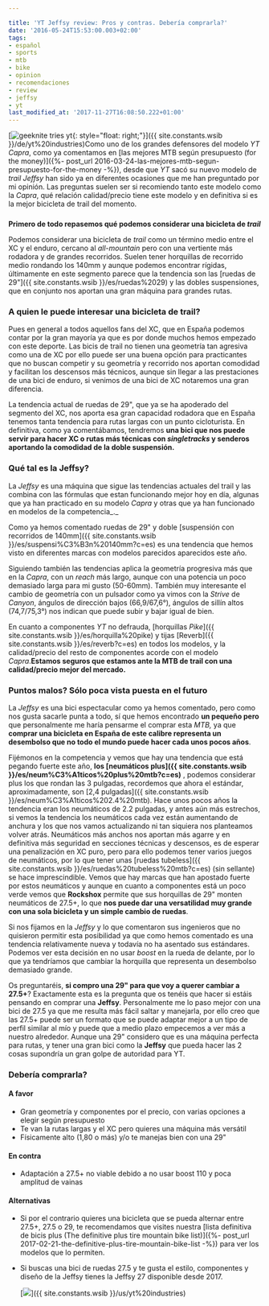 ```yaml
---

title: 'YT Jeffsy review: Pros y contras. Debería comprarla?'
date: '2016-05-24T15:53:00.003+02:00'
tags:
- español
- sports
- mtb
- bike
- opinion
- recomendaciones
- review
- jeffsy
- yt
last_modified_at: '2017-11-27T16:08:50.222+01:00'
---
```


[![geeknite tries yt](https://3.bp.blogspot.com/-UHb-A9hVQCA/Vz-IsiZ9DqI/AAAAAAAAAyw/KS6YE7irg40NeBrxsKDDnEX2f34bFaB-ACLcB/s1600/yt_logo_header_01%255B1%255D.jpg){: style="float: right;"}]({{ site.constants.wsib }}/de/yt%20industries)Como uno de los grandes defensores del modelo _YT Capra_, como ya comentamos en [las mejores MTB según presupuesto (for the money)]({%- post_url 2016-03-24-las-mejores-mtb-segun-presupuesto-for-the-money -%}), desde que _YT_ sacó su nuevo modelo de _trail Jeffsy_ han sido ya en diferentes ocasiones que me han preguntado por mi opinión. Las preguntas suelen ser si recomiendo tanto este modelo como la _Capra_, qué relación calidad/precio tiene este modelo y en definitiva si es la mejor bicicleta de trail del momento.  

###

**Primero de todo repasemos qué podemos considerar una bicicleta de _trail_**

Podemos considerar una bicicleta de _trail_ como un término medio entre el XC y el enduro, cercano al _all-mountain_ pero con una vertiente más rodadora y de grandes recorridos. Suelen tener horquillas de recorrido medio rondando los 140mm y aunque podemos encontrar rígidas, últimamente en este segmento parece que la tendencia son las [ruedas de 29"]({{ site.constants.wsib }}/es/ruedas%2029) y las dobles suspensiones, que en conjunto nos aportan una gran máquina para grandes rutas.  
  
### **A quien le puede interesar una bicicleta de trail?**

Pues en general a todos aquellos fans del XC, que en España podemos contar por la gran mayoría ya que es por donde muchos hemos empezado con este deporte. Las bicis de trail no tienen una geometría tan agresiva como una de XC por ello puede ser una buena opción para practicantes que no buscan competir y su geometría y recorrido nos aportan comodidad y facilitan los descensos más técnicos, aunque sin llegar a las prestaciones de una bici de enduro, si venimos de una bici de XC notaremos una gran diferencia.  
  
La tendencia actual de ruedas de 29", que ya se ha apoderado del segmento del XC, nos aporta esa gran capacidad rodadora que en España tenemos tanta tendencia para rutas largas con un punto cicloturista. En definitiva, como ya comentábamos, tendremos **una bici que nos puede servir para hacer XC o rutas más técnicas con _singletracks_ y senderos aportando la comodidad de la doble suspensión.**  
  
### Qué tal es la Jeffsy?

La _Jeffsy_ es una máquina que sigue las tendencias actuales del trail y las combina con las fórmulas que estan funcionando mejor hoy en día, algunas que ya han practicado en su modelo _Capra_ y otras que ya han funcionado en modelos de la competencia_._

Como ya hemos comentado ruedas de 29" y doble [suspensión con recorridos de 140mm]({{ site.constants.wsib }}/es/suspensi%C3%B3n%20140mm?c=es) es una tendencia que hemos visto en diferentes marcas con modelos parecidos aparecidos este año.

Siguiendo también las tendencias aplica la geometría progresiva más que en la _Capra_, con un _reach_ más largo, aunque con una potencia un poco demasiado larga para mi gusto (50-60mm). También muy interesante el cambio de geometría con un pulsador como ya vimos con la _Strive_ de _Canyon_, ángulos de dirección bajos (66,9/67,6°), ángulos de sillín altos (74,7/75,3°) nos indican que puede subir y bajar igual de bien.

En cuanto a componentes _YT_ no defrauda, [horquillas _Pike_]({{ site.constants.wsib }}/es/horquilla%20pike)  y tijas [Reverb]({{ site.constants.wsib }}/es/reverb?c=es) en todos los modelos, y la calidad/precio del resto de componentes acorde con el modelo _Capra_.**Estamos seguros que estamos ante la MTB de trail con una calidad/precio mejor del mercado.**  

### **Puntos malos? Sólo poca vista puesta en el futuro**

La _Jeffsy_ es una bici espectacular como ya hemos comentado, pero como nos gusta sacarle punta a todo, sí que hemos encontrado **un pequeño pero** que personalmente me haría pensarme el comprar esta _MTB,_ ya que **comprar una bicicleta en España de este calibre representa un desembolso que no todo el mundo puede hacer cada unos pocos años**.  
  
Fijémonos en la competencia y vemos que hay una tendencia que está pegando fuerte este año, **los [neumáticos plus]({{ site.constants.wsib }}/es/neum%C3%A1ticos%20plus%20mtb?c=es)** , podemos considerar plus los que rondan las 3 pulgadas, recordemos que ahora el estándar, aproximadamente, son [2,4 pulgadas]({{ site.constants.wsib }}/es/neum%C3%A1ticos%202.4%20mtb). Hace unos pocos años la tendencia eran los neumáticos de 2.2 pulgadas, y antes aún más estrechos, si vemos la tendencia los neumáticos cada vez están aumentando de anchura y los que nos vamos actualizando ni tan siquiera nos planteamos volver atrás. Neumáticos más anchos nos aportan más agarre y en definitiva más seguridad en secciones técnicas y descensos, es de esperar una penalización en XC puro, pero para ello podemos tener varios juegos de neumáticos, por lo que tener unas [ruedas tubeless]({{ site.constants.wsib }}/es/ruedas%20tubeless%20mtb?c=es) (sin sellante) se hace imprescindible. Vemos que hay marcas que han apostado fuerte por estos neumáticos y aunque en cuanto a componentes está un poco verde vemos que **Rockshox** permite que sus horquillas de 29" monten neumáticos de 27.5+, lo que **nos puede dar una versatilidad muy grande con una sola bicicleta y un simple cambio de ruedas**.  
  
Si nos fijamos en la _Jeffsy_ y lo que comentaron sus ingenieros que no quisieron permitir esta posibilidad ya que como hemos comentado es una tendencia relativamente nueva y todavía no ha asentado sus estándares. Podemos ver esta decisión en no usar _boost_ en la rueda de delante, por lo que ya tendríamos que cambiar la horquilla que representa un desembolso demasiado grande.  
  
Os preguntaréis, **si compro una 29" para que voy a querer cambiar a 27.5+**? Exactamente esta es la pregunta que os tenéis que hacer si estáis pensando en comprar una **Jeffsy**. Personalmente me lo paso mejor con una bici de 27.5 ya que me resulta más fácil saltar y manejarla, por ello creo que las 27.5+ puede ser un formato que se puede adaptar mejor a un tipo de perfil similar al mío y puede que a medio plazo empecemos a ver más a nuestro alrededor. Aunque una 29" considero que es una máquina perfecta para rutas, y tener una gran bici como la **Jeffsy** que pueda hacer las 2 cosas supondría un gran golpe de autoridad para YT.  
  
### Debería comprarla?

#### A favor

* Gran geometría y componentes por el precio, con varias opciones a elegir según presupuesto
* Te van la rutas largas y el XC pero quieres una máquina más versátil
* Físicamente alto (1,80 o más) y/o te manejas bien con una 29"

#### En contra

* Adaptación a 27.5+ no viable debido a no usar boost 110 y poca amplitud de vainas

#### Alternativas

* Si por el contrario quieres una bicicleta que se pueda alternar entre 27.5+, 27.5 o 29, te recomendamos que visites nuestra [lista definitiva de bicis plus (The definitive plus tire mountain bike list)]({%- post_url 2017-02-21-the-definitive-plus-tire-mountain-bike-list -%}) para ver los modelos que lo permiten.
* Si buscas una bici de ruedas 27.5 y te gusta el estilo, componentes y diseño de la Jeffsy tienes la Jeffsy 27 disponible desde 2017.

  [![](https://4.bp.blogspot.com/-9DgrvU34KQg/V0RaNghM4NI/AAAAAAAAAzA/E7VP0FyjcI4-fWXu-TKl-xS7SZ3o38YdwCLcB/s1600/jeffsy.jpg)]({{ site.constants.wsib }}/us/yt%20industries)
  